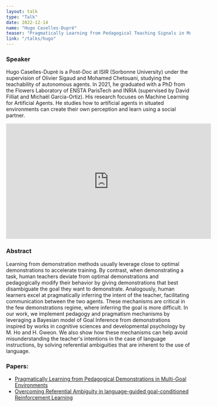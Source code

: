 ```yaml
---
layout: talk
type: "Talk"
date: 2022-12-14
name: "Hugo Caselles-Dupré"
teaser: "Pragmatically Learning from Pedagogical Teaching Signals in Multi-Goal Environments"
link: "/talks/hugo"
---
```



### Speaker 
Hugo Caselles-Dupré is a Post-Doc at ISIR (Sorbonne University) under the supervision of Olivier Sigaud and Mohamed Chetouani, studying the teachability of autonomous agents. In 2021, he graduated with a PhD from the Flowers Laboratory of ENSTA ParisTech and INRIA (supervised by David Filliat and Michaël Garcia-Ortiz). His research focuses on Machine Learning for Artificial Agents. He studies how to artificial agents in situated environments can create their own perception and learn using a social partner.

<iframe width="560" height="315" src="https://www.youtube.com/embed/i4ovDv8DdzE" title="YouTube video player" frameborder="0" allow="accelerometer; autoplay; clipboard-write; encrypted-media; gyroscope; picture-in-picture; web-share" allowfullscreen></iframe>

### Abstract 
Learning from demonstration methods usually leverage close to optimal demonstrations to accelerate training. By contrast, when demonstrating a task, human teachers deviate from optimal demonstrations and pedagogically modify their behavior by giving demonstrations that best disambiguate the goal they want to demonstrate. Analogously, human learners excel at pragmatically inferring the intent of the teacher, facilitating communication between the two agents. These mechanisms are critical in the few demonstrations regime, where inferring the goal is more difficult. In our work, we implement pedagogy and pragmatism mechanisms by leveraging a Bayesian model of Goal Inference from demonstrations inspired by works in cognitive sciences and developmental psychology by M. Ho and H. Gweon. We also show how these mechanisms can help avoid misunderstanding the teacher's intentions in the case of language instructions, by solving referential ambiguities that are inherent to the use of language.

### Papers:
- [Pragmatically Learning from Pedagogical Demonstrations in Multi-Goal Environments](https://scholar.google.fr/citations?view_op=view_citation&hl=fr&user=86XSAdEAAAAJ&citation_for_view=86XSAdEAAAAJ:Zph67rFs4hoC)
- [Overcoming Referential Ambiguity in language-guided goal-conditioned Reinforcement Learning](https://scholar.google.fr/citations?view_op=view_citation&hl=fr&user=86XSAdEAAAAJ&citation_for_view=86XSAdEAAAAJ:4TOpqqG69KYC)
